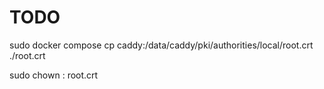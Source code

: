 # TODO

sudo docker compose cp caddy:/data/caddy/pki/authorities/local/root.crt ./root.crt

sudo chown <username>:<username> root.crt

